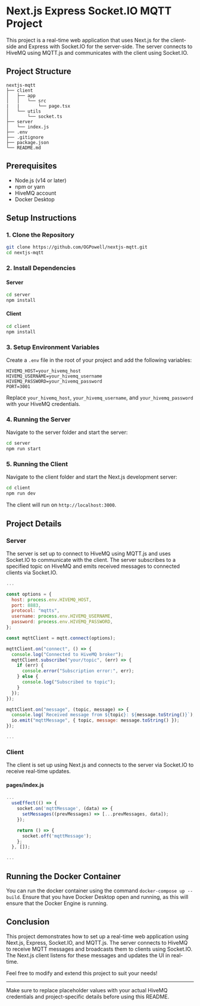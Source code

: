 # Next.js Express Socket.IO MQTT Project

This project is a real-time web application that uses Next.js for the client-side and Express with Socket.IO for the server-side. The server connects to HiveMQ using MQTT.js and communicates with the client using Socket.IO.

## Project Structure

```
nextjs-mqtt
├── client
│   ├── app
│   │   └── src
|   |       └── page.tsx
│   └── utils
│       └── socket.ts
├── server
│   └── index.js
├── .env
├── .gitignore
├── package.json
└── README.md
```

## Prerequisites

- Node.js (v14 or later)
- npm or yarn
- HiveMQ account
- Docker Desktop

## Setup Instructions

### 1. Clone the Repository

```bash
git clone https://github.com/OGPowell/nextjs-mqtt.git
cd nextjs-mqtt
```

### 2. Install Dependencies

#### Server

```bash
cd server
npm install
```

#### Client

```bash
cd client
npm install
```

### 3. Setup Environment Variables

Create a `.env` file in the root of your project and add the following variables:

```
HIVEMQ_HOST=your_hivemq_host
HIVEMQ_USERNAME=your_hivemq_username
HIVEMQ_PASSWORD=your_hivemq_password
PORT=3001
```

Replace `your_hivemq_host`, `your_hivemq_username`, and `your_hivemq_password` with your HiveMQ credentials.

### 4. Running the Server

Navigate to the server folder and start the server:

```bash
cd server
npm run start
```

### 5. Running the Client

Navigate to the client folder and start the Next.js development server:

```bash
cd client
npm run dev
```

The client will run on `http://localhost:3000`.

## Project Details

### Server

The server is set up to connect to HiveMQ using MQTT.js and uses Socket.IO to communicate with the client. The server subscribes to a specified topic on HiveMQ and emits received messages to connected clients via Socket.IO.

```javascript
...

const options = {
  host: process.env.HIVEMQ_HOST,
  port: 8883,
  protocol: "mqtts",
  username: process.env.HIVEMQ_USERNAME,
  password: process.env.HIVEMQ_PASSWORD,
};

const mqttClient = mqtt.connect(options);

mqttClient.on("connect", () => {
  console.log("Connected to HiveMQ broker");
  mqttClient.subscribe("your/topic", (err) => {
    if (err) {
      console.error("Subscription error:", err);
    } else {
      console.log("Subscribed to topic");
    }
  });
});

mqttClient.on("message", (topic, message) => {
  console.log(`Received message from ${topic}: ${message.toString()}`);
  io.emit("mqttMessage", { topic, message: message.toString() });
});

...
```

### Client

The client is set up using Next.js and connects to the server via Socket.IO to receive real-time updates.

#### pages/index.js

```javascript
...
  useEffect(() => {
    socket.on('mqttMessage', (data) => {
      setMessages((prevMessages) => [...prevMessages, data]);
    });

    return () => {
      socket.off('mqttMessage');
    };
  }, []);

...
```

## Running the Docker Container

You can run the docker container using the command `docker-compose up --build`. Ensure that you have Docker Desktop open and running, as this will ensure that the Docker Engine is running.

## Conclusion

This project demonstrates how to set up a real-time web application using Next.js, Express, Socket.IO, and MQTT.js. The server connects to HiveMQ to receive MQTT messages and broadcasts them to clients using Socket.IO. The Next.js client listens for these messages and updates the UI in real-time.

Feel free to modify and extend this project to suit your needs!

---

Make sure to replace placeholder values with your actual HiveMQ credentials and project-specific details before using this README.
